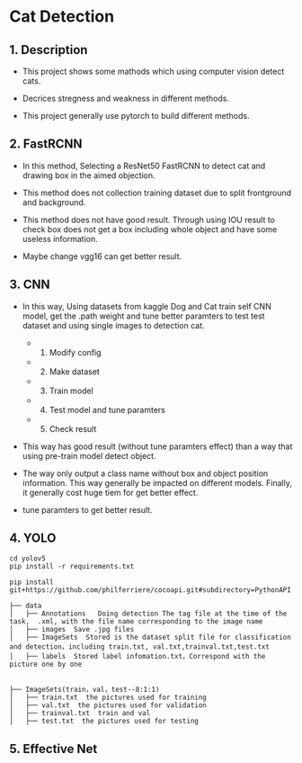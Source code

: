 # Cat Detection

## 1. Description

- This project shows some mathods which using computer vision detect cats.

- Decrices stregness and weakness in different methods.

- This project generally use pytorch to build different methods.

## 2. FastRCNN

- In this method, Selecting a ResNet50 FastRCNN to detect cat and drawing box in the aimed objection.

- This method does not collection training dataset due to split frontground and background.

- This method does not have good result. Through using IOU result to check box does not get a box including whole object and have some useless information.

- Maybe change vgg16 can get better result.

## 3. CNN

- In this way, Using datasets from kaggle Dog and Cat train self CNN model, get the .path weight and tune better paramters to test test dataset and using single images to detection cat.
  - 1. Modify config
  - 2. Make dataset
  - 3. Train model
  - 4. Test model and tune paramters
  - 5. Check result

- This way has good result (without tune paramters effect) than a way that using pre-train model detect object.

- The way only output a class name without box and object position information. This way generally be impacted on different models. Finally, it generally cost huge tiem for get better effect.

- tune paramters to get better result.

## 4. YOLO

~~~shell
cd yolov5
pip install -r requirements.txt

pip install git+https://github.com/philferriere/cocoapi.git#subdirectory=PythonAPI
~~~

~~~shell
├── data
│   ├── Annotations   Doing detection The tag file at the time of the task,  .xml, with the file name corresponding to the image name
│   ├── images  Save .jpg files
│   ├── ImageSets  Stored is the dataset split file for classification and detection，including train.txt, val.txt,trainval.txt,test.txt
│   ├── labels  Stored label infomation.txt，Correspond with the picture one by one


├── ImageSets(train，val，test--8:1:1)
│   ├── train.txt  the pictures used for training
│   ├── val.txt  the pictures used for validation
│   ├── trainval.txt  train and val
│   ├── test.txt  the pictures used for testing

~~~



## 5. Effective Net
